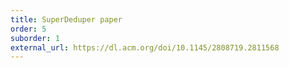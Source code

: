 ```yaml
---
title: SuperDeduper paper
order: 5
suborder: 1
external_url: https://dl.acm.org/doi/10.1145/2808719.2811568
---
```

